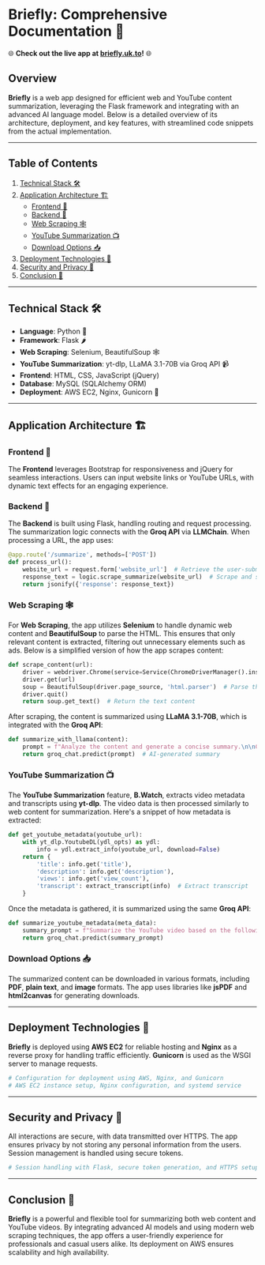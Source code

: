 # Briefly: Comprehensive Documentation 🚀

🌐 **Check out the live app at [briefly.uk.to](https://briefly.uk.to)!** 🌐

## Overview

**Briefly** is a web app designed for efficient web and YouTube content summarization, leveraging the Flask framework and integrating with an advanced AI language model. Below is a detailed overview of its architecture, deployment, and key features, with streamlined code snippets from the actual implementation.

---

## Table of Contents

1. [Technical Stack 🛠️](#technical-stack)
2. [Application Architecture 🏗️](#application-architecture)
   - [Frontend 🎨](#frontend)
   - [Backend 🔧](#backend)
   - [Web Scraping 🕸️](#web-scraping)
   - [YouTube Summarization 📺](#youtube-summarization)
   - [Download Options 📥](#download-options)
3. [Deployment Technologies 🚀](#deployment-technologies)
4. [Security and Privacy 🔐](#security-and-privacy)
5. [Conclusion 🎉](#conclusion)

---

## Technical Stack 🛠️

- **Language**: Python 🐍
- **Framework**: Flask 🌶️
- **Web Scraping**: Selenium, BeautifulSoup 🕸️
- **YouTube Summarization**: yt-dlp, LLaMA 3.1-70B via Groq API 📹
- **Frontend**: HTML, CSS, JavaScript (jQuery)
- **Database**: MySQL (SQLAlchemy ORM)
- **Deployment**: AWS EC2, Nginx, Gunicorn 🚀

---

## Application Architecture 🏗️

### Frontend 🎨

The **Frontend** leverages Bootstrap for responsiveness and jQuery for seamless interactions. Users can input website links or YouTube URLs, with dynamic text effects for an engaging experience.

### Backend 🔧

The **Backend** is built using Flask, handling routing and request processing. The summarization logic connects with the **Groq API** via **LLMChain**. When processing a URL, the app uses:

```python
@app.route('/summarize', methods=['POST'])
def process_url():
    website_url = request.form['website_url']  # Retrieve the user-submitted URL
    response_text = logic.scrape_summarize(website_url)  # Scrape and summarize
    return jsonify({'response': response_text})
```

### Web Scraping 🕸️

For **Web Scraping**, the app utilizes **Selenium** to handle dynamic web content and **BeautifulSoup** to parse the HTML. This ensures that only relevant content is extracted, filtering out unnecessary elements such as ads. Below is a simplified version of how the app scrapes content:

```python
def scrape_content(url):
    driver = webdriver.Chrome(service=Service(ChromeDriverManager().install()), options=chrome_options)
    driver.get(url)
    soup = BeautifulSoup(driver.page_source, 'html.parser')  # Parse the HTML
    driver.quit()
    return soup.get_text()  # Return the text content
```

After scraping, the content is summarized using **LLaMA 3.1-70B**, which is integrated with the **Groq API**:

```python
def summarize_with_llama(content):
    prompt = f"Analyze the content and generate a concise summary.\n\nContent:\n{content}"
    return groq_chat.predict(prompt)  # AI-generated summary
```

### YouTube Summarization 📺

The **YouTube Summarization** feature, **B.Watch**, extracts video metadata and transcripts using **yt-dlp**. The video data is then processed similarly to web content for summarization. Here's a snippet of how metadata is extracted:

```python
def get_youtube_metadata(youtube_url):
    with yt_dlp.YoutubeDL(ydl_opts) as ydl:
        info = ydl.extract_info(youtube_url, download=False)
    return {
        'title': info.get('title'),
        'description': info.get('description'),
        'views': info.get('view_count'),
        'transcript': extract_transcript(info)  # Extract transcript
    }
```

Once the metadata is gathered, it is summarized using the same **Groq API**:

```python
def summarize_youtube_metadata(meta_data):
    summary_prompt = f"Summarize the YouTube video based on the following metadata:\n{meta_data}"
    return groq_chat.predict(summary_prompt)
```

### Download Options 📥

The summarized content can be downloaded in various formats, including **PDF**, **plain text**, and **image** formats. The app uses libraries like **jsPDF** and **html2canvas** for generating downloads.

---

## Deployment Technologies 🚀

**Briefly** is deployed using **AWS EC2** for reliable hosting and **Nginx** as a reverse proxy for handling traffic efficiently. **Gunicorn** is used as the WSGI server to manage requests.

```python
# Configuration for deployment using AWS, Nginx, and Gunicorn
# AWS EC2 instance setup, Nginx configuration, and systemd service
```

---

## Security and Privacy 🔐

All interactions are secure, with data transmitted over HTTPS. The app ensures privacy by not storing any personal information from the users. Session management is handled using secure tokens.

```python
# Session handling with Flask, secure token generation, and HTTPS setup
```

---

## Conclusion 🎉

**Briefly** is a powerful and flexible tool for summarizing both web content and YouTube videos. By integrating advanced AI models and using modern web scraping techniques, the app offers a user-friendly experience for professionals and casual users alike. Its deployment on AWS ensures scalability and high availability.
